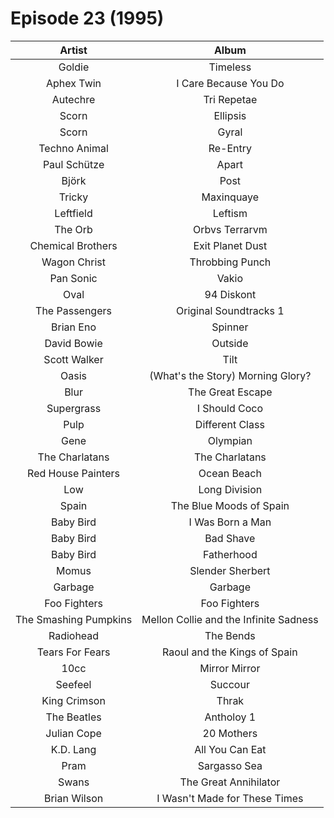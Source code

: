 # Episode 23 (1995)

| Artist | Album |
| :---: | :---: |
| Goldie | Timeless | 
| Aphex Twin | I Care Because You Do |
| Autechre | Tri Repetae |
| Scorn | Ellipsis |
| Scorn | Gyral |
| Techno Animal | Re-Entry |
| Paul Schütze | Apart |
| Björk | Post |
| Tricky | Maxinquaye |
| Leftfield | Leftism |
| The Orb | Orbvs Terrarvm |
| Chemical Brothers | Exit Planet Dust |
| Wagon Christ | Throbbing Punch |
| Pan Sonic | Vakio |
| Oval | 94 Diskont |
| The Passengers | Original Soundtracks 1 |
| Brian Eno | Spinner |
| David Bowie | Outside |
| Scott Walker | Tilt |
| Oasis | (What's the Story) Morning Glory? |
| Blur | The Great Escape |
| Supergrass | I Should Coco |
| Pulp | Different Class |
| Gene | Olympian |
| The Charlatans | The Charlatans |
| Red House Painters | Ocean Beach |
| Low | Long Division |
| Spain | The Blue Moods of Spain |
| Baby Bird | I Was Born a Man |
| Baby Bird | Bad Shave |
| Baby Bird | Fatherhood |
| Momus | Slender Sherbert |
| Garbage | Garbage |
| Foo Fighters | Foo Fighters |
| The Smashing Pumpkins | Mellon Collie and the Infinite Sadness |
| Radiohead | The Bends |
| Tears For Fears | Raoul and the Kings of Spain |
| 10cc | Mirror Mirror |
| Seefeel | Succour |
| King Crimson | Thrak | 
| The Beatles | Antholoy 1 |
| Julian Cope | 20 Mothers |
| K.D. Lang | All You Can Eat |
| Pram | Sargasso Sea |
| Swans | The Great Annihilator | 
| Brian Wilson | I Wasn't Made for These Times |
